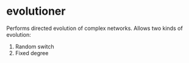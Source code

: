evolutioner
===========

Performs directed evolution of complex networks.
Allows two kinds of evolution:
1) Random switch
2) Fixed degree
